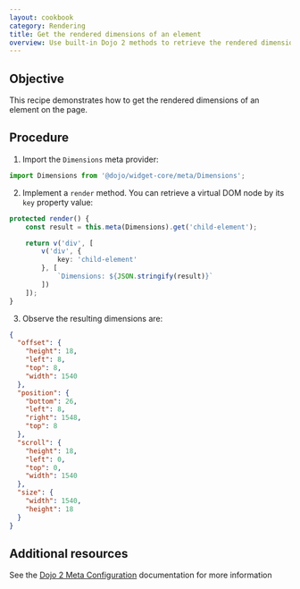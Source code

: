 ```yaml
---
layout: cookbook
category: Rendering
title: Get the rendered dimensions of an element
overview: Use built-in Dojo 2 methods to retrieve the rendered dimensions of a page element
---
```


## Objective

This recipe demonstrates how to get the rendered dimensions of an element on the page.

## Procedure

1. Import the `Dimensions` meta provider:

```ts
import Dimensions from '@dojo/widget-core/meta/Dimensions';
```

2. Implement a `render` method. You can retrieve a virtual DOM node by its `key` property value:

```ts
protected render() {
    const result = this.meta(Dimensions).get('child-element');

    return v('div', [
        v('div', {
            key: 'child-element'
        }, [
            `Dimensions: ${JSON.stringify(result)}`
        ])
    ]);
}
```

3. Observe the resulting dimensions are:

```json
{
  "offset": {
    "height": 18,
    "left": 8,
    "top": 8,
    "width": 1540
  },
  "position": {
    "bottom": 26,
    "left": 8,
    "right": 1548,
    "top": 8
  },
  "scroll": {
    "height": 18,
    "left": 0,
    "top": 0,
    "width": 1540
  },
  "size": {
    "width": 1540,
    "height": 18
  }
}
```

## Additional resources

See the [Dojo 2 Meta Configuration](https://github.com/dojo/widget-core#meta-configuration) documentation for more information